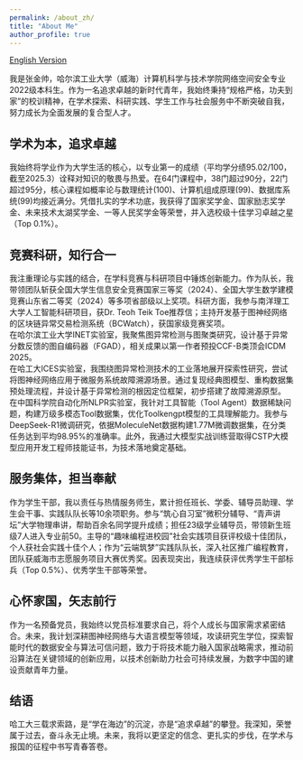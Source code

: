 ```yaml
---
permalink: /about_zh/
title: "About Me"
author_profile: true
---
```

[English Version](//younyzjs.github.io/zjs.github.io/)

我是张金帅，哈尔滨工业大学（威海）计算机科学与技术学院网络空间安全专业2022级本科生。作为一名追求卓越的新时代青年，我始终秉持“规格严格，功夫到家”的校训精神，在学术探索、科研实践、学生工作与社会服务中不断突破自我，努力成长为全面发展的复合型人才。

学术为本，追求卓越
------
我始终将学业作为大学生活的核心，以专业第一的成绩（平均学分绩95.02/100，截至2025.3）诠释对知识的敬畏与热爱。在64门课程中，38门超过90分，22门超过95分，核心课程如概率论与数理统计(100)、计算机组成原理(99)、数据库系统(99)均接近满分。凭借扎实的学术功底，我获得了国家奖学金、国家励志奖学金、未来技术太湖奖学金、一等人民奖学金等荣誉，并入选校级十佳学习卓越之星（Top 0.1%）。

竞赛科研，知行合一
------
我注重理论与实践的结合，在学科竞赛与科研项目中锤炼创新能力。作为队长，我带领团队斩获全国大学生信息安全竞赛国家三等奖（2024）、全国大学生数学建模竞赛山东省二等奖（2024）等多项省部级以上奖项。科研方面，我参与南洋理工大学人工智能科研项目，获Dr. Teoh Teik Toe推荐信；主持开发基于图神经网络的区块链异常交易检测系统（BCWatch），获国家级竞赛奖项。  
在哈尔滨工业大学INET实验室，我聚焦图异常检测与图聚类研究，设计基于异常分数反馈的图自编码器（FGAD），相关成果以第一作者预投CCF-B类顶会ICDM 2025。  
在哈工大ICES实验室，我围绕图异常检测技术的工业落地展开探索性研究，尝试将图神经网络应用于微服务系统故障溯源场景。通过复现经典图模型、重构数据集预处理流程，并设计基于异常检测的根因定位框架，初步搭建了故障溯源原型。  
在中国科学院自动化所NLPR实验室，我针对工具智能（Tool Agent）数据稀缺问题，构建万级多模态Tool数据集，优化Toolkengpt模型的工具理解能力。我参与DeepSeek-R1微调研究，依据MoleculeNet数据构建1.77M微调数据集，在分类任务达到平均98.95%的准确率。此外，我通过大模型实战训练营取得CSTP大模型应用开发工程师技能证书，为技术落地奠定基础。


服务集体，担当奉献
------
作为学生干部，我以责任与热情服务师生，累计担任班长、学委、辅导员助理、学生会干事、实践队队长等10余项职务。参与“筑心自习室”微积分辅导、“青声讲坛”大学物理串讲，帮助百余名同学提升成绩；担任23级学业辅导员，带领新生班级7人进入专业前50。主导的“趣味编程进校园”社会实践项目获评校级十佳团队，个人获社会实践十佳个人；作为“云端筑梦”实践队队长，深入社区推广编程教育，团队获威海市志愿服务项目大赛优秀奖。因表现突出，我连续获评优秀学生干部标兵（Top 0.5%）、优秀学生干部等荣誉。

心怀家国，矢志前行
------
作为一名预备党员，我始终以党员标准要求自己，将个人成长与国家需求紧密结合。未来，我计划深耕图神经网络与大语言模型等领域，攻读研究生学位，探索智能时代的数据安全与算法可信问题，致力于将技术能力融入国家战略需求，推动前沿算法在关键领域的创新应用，以技术创新助力社会可持续发展，为数字中国的建设贡献青年力量。


结语
------
哈工大三载求索路，是“学在海边”的沉淀，亦是“追求卓越”的攀登。我深知，荣誉属于过去，奋斗永无止境。未来，我将以更坚定的信念、更扎实的步伐，在学术与报国的征程中书写青春答卷。
